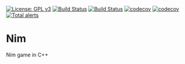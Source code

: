 [![License: GPL v3](https://img.shields.io/badge/License-GPL%20v3-blue.svg)](https://www.gnu.org/licenses/gpl-3.0)
[![Build Status](https://travis-ci.com/nboutin/nim.svg?branch=master)](https://travis-ci.com/nboutin/nim)
[![Build Status](https://travis-ci.com/nboutin/nim.svg?branch=develop)](https://travis-ci.com/nboutin/nim)
[![codecov](https://codecov.io/gh/nboutin/nim/branch/master/graph/badge.svg)](https://codecov.io/gh/nboutin/nim)
[![codecov](https://codecov.io/gh/nboutin/nim/branch/develop/graph/badge.svg)](https://codecov.io/gh/nboutin/nim)
[![Total alerts](https://img.shields.io/lgtm/alerts/g/nboutin/nim.svg?logo=lgtm&logoWidth=18)](https://lgtm.com/projects/g/nboutin/nim/alerts/)


# Nim
Nim game in C++
